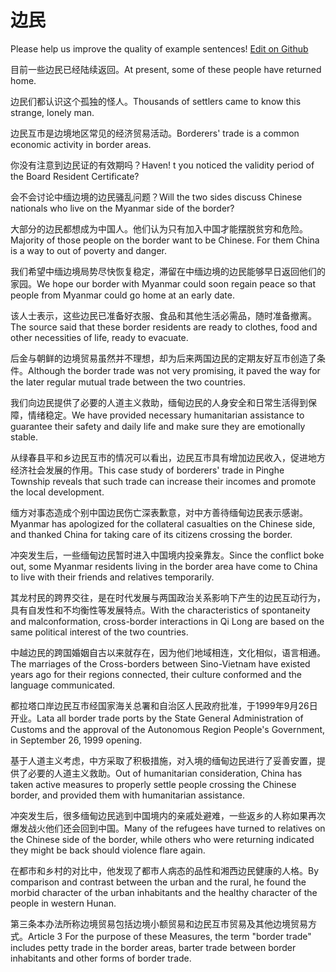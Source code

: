 # 边民

Please help us improve the quality of example sentences! [Edit on Github](https://github.com/jiyushe/jiyu-example-sentence-source/blob/main/chinese/bianmin.md)

<p><span class="chinese">目前一些边民已经陆续返回。</span><span class="english">At present, some of these people have returned home.</span></p>

<p><span class="chinese">边民们都认识这个孤独的怪人。</span><span class="english">Thousands of settlers came to know this strange, lonely man.</span></p>

<p><span class="chinese">边民互市是边境地区常见的经济贸易活动。</span><span class="english">Borderers' trade is a common economic activity in border areas.</span></p>

<p><span class="chinese">你没有注意到边民证的有效期吗？</span><span class="english">Haven! t you noticed the validity period of the Board Resident Certificate?</span></p>

<p><span class="chinese">会不会讨论中缅边境的边民骚乱问题？</span><span class="english">Will the two sides discuss Chinese nationals who live on the Myanmar side of the border?</span></p>

<p><span class="chinese">大部分的边民都想成为中国人。他们认为只有加入中国才能摆脱贫穷和危险。</span><span class="english">Majority of those people on the border want to be Chinese. For them China is a way to out of poverty and danger.</span></p>

<p><span class="chinese">我们希望中缅边境局势尽快恢复稳定，滞留在中缅边境的边民能够早日返回他们的家园。</span><span class="english">We hope our border with Myanmar could soon regain peace so that people from Myanmar could go home at an early date.</span></p>

<p><span class="chinese">该人士表示，这些边民已准备好衣服、食品和其他生活必需品，随时准备撤离。</span><span class="english">The source said that these border residents are ready to clothes, food and other necessities of life, ready to evacuate.</span></p>

<p><span class="chinese">后金与朝鲜的边境贸易虽然并不理想，却为后来两国边民的定期友好互市创造了条件。</span><span class="english">Although the border trade was not very promising, it paved the way for the later regular mutual trade between the two countries.</span></p>

<p><span class="chinese">我们向边民提供了必要的人道主义救助，缅甸边民的人身安全和日常生活得到保障，情绪稳定。</span><span class="english">We have provided necessary humanitarian assistance to guarantee their safety and daily life and make sure they are emotionally stable.</span></p>

<p><span class="chinese">从绿春县平和乡边民互市的情况可以看出，边民互市具有增加边民收入，促进地方经济社会发展的作用。</span><span class="english">This case study of borderers' trade in Pinghe Township reveals that such trade can increase their incomes and promote the local development.</span></p>

<p><span class="chinese">缅方对事态造成个别中国边民伤亡深表歉意，对中方善待缅甸边民表示感谢。</span><span class="english">Myanmar has apologized for the collateral casualties on the Chinese side, and thanked China for taking care of its citizens crossing the border.</span></p>

<p><span class="chinese">冲突发生后，一些缅甸边民暂时进入中国境内投亲靠友。</span><span class="english">Since the conflict boke out, some Myanmar residents living in the border area have come to China to live with their friends and relatives temporarily.</span></p>

<p><span class="chinese">其龙村民的跨界交往，是在时代发展与两国政治关系影响下产生的边民互动行为，具有自发性和不均衡性等发展特点。</span><span class="english">With the characteristics of spontaneity and malconformation, cross-border interactions in Qi Long are based on the same political interest of the two countries.</span></p>

<p><span class="chinese">中越边民的跨国婚姻自古以来就存在，因为他们地域相连，文化相似，语言相通。</span><span class="english">The marriages of the Cross-borders between Sino-Vietnam have existed years ago for their regions connected, their culture conformed and the language communicated.</span></p>

<p><span class="chinese">都拉塔口岸边民互市经国家海关总署和自治区人民政府批准，于1999年9月26日开业。</span><span class="english">Lata all border trade ports by the State General Administration of Customs and the approval of the Autonomous Region People's Government, in September 26, 1999 opening.</span></p>

<p><span class="chinese">基于人道主义考虑，中方采取了积极措施，对入境的缅甸边民进行了妥善安置，提供了必要的人道主义救助。</span><span class="english">Out of humanitarian consideration, China has taken active measures to properly settle people crossing the Chinese border, and provided them with humanitarian assistance.</span></p>

<p><span class="chinese">冲突发生后，很多缅甸边民逃到中国境内的亲戚处避难，一些返乡的人称如果再次爆发战火他们还会回到中国。</span><span class="english">Many of the refugees have turned to relatives on the Chinese side of the border, while others who were returning indicated they might be back should violence flare again.</span></p>

<p><span class="chinese">在都市和乡村的对比中，他发现了都市人病态的品性和湘西边民健康的人格。</span><span class="english">By comparison and contrast between the urban and the rural, he found the morbid character of the urban inhabitants and the healthy character of the people in western Hunan.</span></p>

<p><span class="chinese">第三条本办法所称边境贸易包括边境小额贸易和边民互市贸易及其他边境贸易方式。</span><span class="english">Article 3 For the purpose of these Measures, the term "border trade" includes petty trade in the border areas, barter trade between border inhabitants and other forms of border trade.</span></p>

